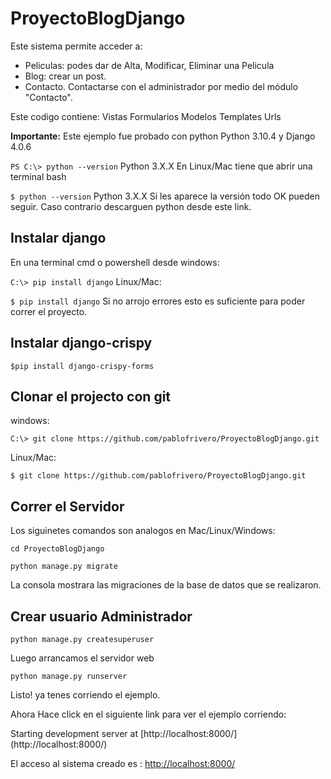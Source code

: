 # ProyectoBlogDjango
Este sistema permite acceder a:
- Peliculas: podes dar de Alta, Modificar, Eliminar una Pelicula
- Blog: crear un post.
- Contacto. Contactarse con el administrador por medio del módulo "Contacto".

Este codigo contiene:
Vistas
Formularios
Modelos
Templates
Urls

**Importante:** Este ejemplo fue probado con python Python 3.10.4 y Django 4.0.6


```PS C:\> python --version```
Python 3.X.X 
En Linux/Mac tiene que abrir una terminal bash

```$ python --version```
Python 3.X.X 
Si les aparece la versión todo OK pueden seguir. Caso contrario descarguen python desde este link.

## Instalar django
En una terminal cmd o powershell desde windows:

```C:\> pip install django```
Linux/Mac:

```$ pip install django```
Si no arrojo errores esto es suficiente para poder correr el proyecto.

## Instalar django-crispy
```$pip install django-crispy-forms ```

## Clonar el projecto con git
windows:

```C:\> git clone https://github.com/pablofrivero/ProyectoBlogDjango.git```

Linux/Mac:

```$ git clone https://github.com/pablofrivero/ProyectoBlogDjango.git```

## Correr el Servidor
Los siguinetes comandos son analogos en Mac/Linux/Windows:

```cd ProyectoBlogDjango```

```python manage.py migrate```

La consola mostrara las migraciones de la base de datos que se realizaron.

## Crear usuario Administrador
```python manage.py createsuperuser```

Luego arrancamos el servidor web

```python manage.py runserver```

Listo! ya tenes corriendo el ejemplo.

Ahora Hace click en el siguiente link para ver el ejemplo corriendo:

Starting development server at 
[http://localhost:8000/] (http://localhost:8000/)

El acceso al sistema creado es :
[http://localhost:8000/](http://127.0.0.1:8000/AppBlog/)
